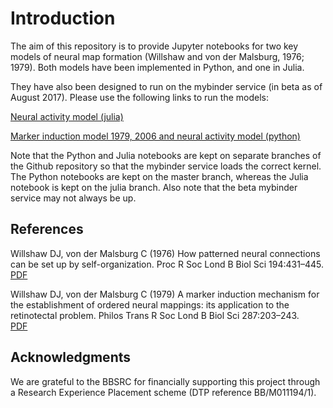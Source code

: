 # Introduction

The aim of this repository is to provide Jupyter notebooks for two key
models of neural map formation (Willshaw and von der Malsburg, 1976;
1979).  Both models have been implemented in Python, and one in Julia.

They have also been designed to run on the mybinder service (in beta as
of August 2017).  Please use the following links to run the models:

[Neural activity model (julia)](https://beta.mybinder.org/v2/gh/dkeitley/Map-Formation-Models/julia)  

[Marker induction model 1979, 2006 and neural activity model (python)](https://beta.mybinder.org/v2/gh/dkeitley/Map-Formation-Models/master)

Note that the Python and Julia notebooks are kept on separate branches of the Github repository so that the mybinder service loads the correct kernel. The Python notebooks are kept on the master branch, whereas the Julia notebook is kept on the julia branch. Also note that the beta mybinder service may not always be up.

## References

Willshaw DJ, von der Malsburg C (1976) How patterned neural connections
can be set up by self-organization. Proc R Soc Lond B Biol Sci
194:431–445.  [PDF](http://dx.doi.org/10.1098/rspb.1976.0087)

Willshaw DJ, von der Malsburg C (1979) A marker induction mechanism for
the establishment of ordered neural mappings: its application to the
retinotectal problem. Philos Trans R Soc Lond B Biol Sci 287:203–243.  
[PDF](http://dx.doi.org/10.1098/rstb.1979.0056)

## Acknowledgments

We are grateful to the BBSRC for financially supporting this project
through a Research Experience Placement scheme (DTP reference
BB/M011194/1).
